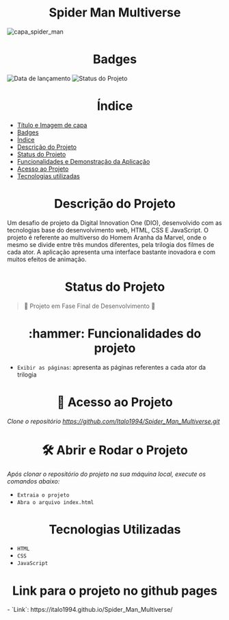 <h1 align="center">Spider Man Multiverse</h1>

![capa_spider_man](https://user-images.githubusercontent.com/26884429/209883667-ad19dcba-aa63-4e2b-bb4a-e715b421a0ee.png)

<h1 align="center">Badges</h1>



![Data de lançamento](https://img.shields.io/badge/Release%20Date-August-blue)  ![Status do Projeto](https://img.shields.io/badge/Status%20do%20Projeto-Em%20Desenvolvimento-red)


<h1 align="center">Índice</h1>

* [Título e Imagem de capa](#Título-e-Imagem-de-capa)
* [Badges](#badges)
* [Índice](#índice)
* [Descrição do Projeto](#descrição-do-projeto)
* [Status do Projeto](#status-do-projeto)
* [Funcionalidades e Demonstração da Aplicação](#funcionalidades-e-demonstração-da-aplicação)
* [Acesso ao Projeto](#acesso-ao-projeto)
* [Tecnologias utilizadas](#tecnologias-utilizadas)


<h1 align="center">Descrição do Projeto</h1>
<p>
  Um desafio de projeto da Digital Innovation One (DIO), desenvolvido com as tecnologias base do desenvolvimento web, HTML, CSS E JavaScript. O projeto é referente ao multiverso do Homem Aranha da Marvel, onde o mesmo se divide entre três mundos diferentes, pela trilogia dos filmes de cada ator. A aplicação apresenta uma interface bastante inovadora e com muitos efeitos de animação.
</p>


<h1 align="center">Status do Projeto</h1>

> :construction: Projeto em Fase Final de Desenvolvimento :construction:


<h1 align="center">:hammer: Funcionalidades do projeto</h1>

- `Exibir as páginas`: apresenta as páginas referentes a cada ator da trilogia


<h1 align="center"> 📁 Acesso ao Projeto</h1>

*Clone o repositório https://github.com/Italo1994/Spider_Man_Multiverse.git*

<h1 align="center"> 🛠️ Abrir e Rodar o Projeto</h1>

*Após clonar o repositório do projeto na sua máquina local, execute os comandos abaixo:*

- `Extraia o projeto`
- `Abra o arquivo index.html`

<h1 align="center"> Tecnologias Utilizadas</h1>

- `HTML`
- `CSS`
- `JavaScript`

<h1 align="center">Link para o projeto no github pages</h1>
- `Link`: https://italo1994.github.io/Spider_Man_Multiverse/
  
